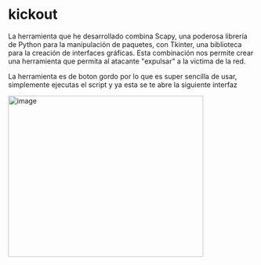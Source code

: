 # kickout
La herramienta que he desarrollado combina Scapy, una poderosa librería de Python para la manipulación de paquetes, con Tkinter, una biblioteca para la creación de interfaces gráficas. Esta combinación nos permite crear una herramienta que permita al atacante "expulsar" a la victima de la red.

La herramienta es de boton gordo por lo que es super sencilla de usar, simplemente ejecutas el script y ya esta se te abre la siguiente interfaz

<img width="398" height="329" alt="image" src="https://github.com/user-attachments/assets/1daf24bb-f1a5-4ce5-9d39-023aac29b54e" />

